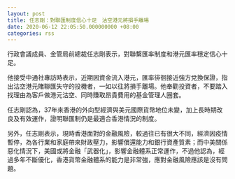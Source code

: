 ```yaml
---
layout: post
title: 任志剛：對聯匯制度信心十足　沽空港元將損手離場
date: 2020-06-12 22:05:50.000000000 +08:00
categories: rss
---
```


行政會議成員、金管局前總裁任志剛表示，對聯繫匯率制度和港元匯率穩定信心十足。

他接受中通社專訪時表示，近期因資金流入港元，匯率徘徊接近強方兌換保證，指出沽空港元賭聯匯失守的投機者，一如以往將損手離場。他奉勸投資者，不要踏入找理由為客戶做港元沽空、同時賺取昂貴費用的基金管理人圈套。

任志剛認為，37年來香港的外向型經濟與美元國際貨幣地位未變，加上長時期改良及有效運作，證明聯匯制仍是最適合香港情況的制度。

另外，任志剛表示，現時香港面對的金融風險，較過往已有很大不同，經濟因疫情暫停，為各行業和家庭帶來財政壓力，影響償還能力和銀行資產質素；而中美關係惡化情況下，美國或將金融「武器化」，影響金融體系正常運作，不過他認為，經過多年不斷優化，香港貨幣金融體系的能力是非常強，應對金融風險應該是沒有問題。
